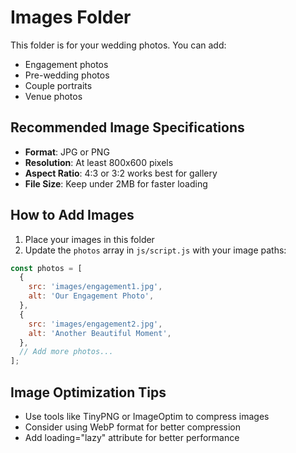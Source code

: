 # Images Folder

This folder is for your wedding photos. You can add:

- Engagement photos
- Pre-wedding photos
- Couple portraits
- Venue photos

## Recommended Image Specifications

- **Format**: JPG or PNG
- **Resolution**: At least 800x600 pixels
- **Aspect Ratio**: 4:3 or 3:2 works best for gallery
- **File Size**: Keep under 2MB for faster loading

## How to Add Images

1. Place your images in this folder
2. Update the `photos` array in `js/script.js` with your image paths:

```javascript
const photos = [
  {
    src: 'images/engagement1.jpg',
    alt: 'Our Engagement Photo',
  },
  {
    src: 'images/engagement2.jpg',
    alt: 'Another Beautiful Moment',
  },
  // Add more photos...
];
```

## Image Optimization Tips

- Use tools like TinyPNG or ImageOptim to compress images
- Consider using WebP format for better compression
- Add loading="lazy" attribute for better performance
